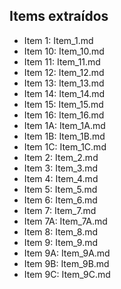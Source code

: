 ## Items extraídos

- Item 1: Item_1.md
- Item 10: Item_10.md
- Item 11: Item_11.md
- Item 12: Item_12.md
- Item 13: Item_13.md
- Item 14: Item_14.md
- Item 15: Item_15.md
- Item 16: Item_16.md
- Item 1A: Item_1A.md
- Item 1B: Item_1B.md
- Item 1C: Item_1C.md
- Item 2: Item_2.md
- Item 3: Item_3.md
- Item 4: Item_4.md
- Item 5: Item_5.md
- Item 6: Item_6.md
- Item 7: Item_7.md
- Item 7A: Item_7A.md
- Item 8: Item_8.md
- Item 9: Item_9.md
- Item 9A: Item_9A.md
- Item 9B: Item_9B.md
- Item 9C: Item_9C.md
